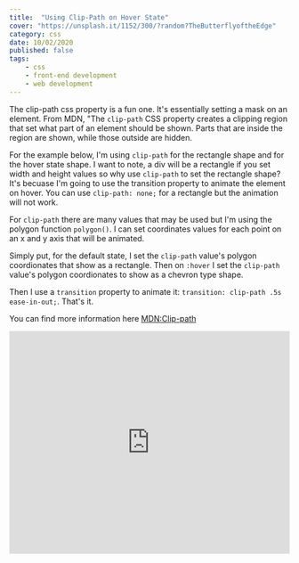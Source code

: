```yaml
---
title:  "Using Clip-Path on Hover State" 
cover: "https://unsplash.it/1152/300/?random?TheButterflyoftheEdge"
category: css
date: 10/02/2020
published: false
tags:
    - css
    - front-end development
    - web development
---
```


The clip-path css property is a fun one. It's essentially setting a mask on an element. From MDN, "The `clip-path` CSS property creates a clipping region that set what part of an element should be shown. Parts that are inside the region are shown, while those outside are hidden.

For the example below, I'm using `clip-path` for the rectangle shape and for the hover state shape. I want to note, a div will be a rectangle if you set width and height values so why use `clip-path` to set the rectangle shape? It's becuase I'm going to use the transition property to animate the element on hover. You can use `clip-path: none;` for a rectangle but the animation will not work.

For `clip-path` there are many values that may be used but I'm using the polygon function `polygon()`. I can set coordinates values for each point on an x and y axis that will be animated. 

Simply put, for the default state, I set the `clip-path` value's polygon coordionates that show as a rectangle. Then on `:hover` I set the `clip-path` value's polygon coordionates to show as a chevron type shape.

Then I use a `transition` property to animate it: `transition: clip-path .5s ease-in-out;`. That's it.

You can find more information here [MDN:Clip-path](https://developer.mozilla.org/en-US/docs/Web/CSS/clip-path)


<iframe height="400" style="width: 100%;" scrolling="no" title="Clip-Path Hovers" src="https://codepen.io/rebeccaeilering/embed/jOWqRyj?height=400&theme-id=light&default-tab=css,result" frameborder="no" loading="lazy" allowtransparency="true" allowfullscreen="true">
  See the Pen <a href='https://codepen.io/rebeccaeilering/pen/jOWqRyj'>Clip-Path Hovers</a> by Rebecca Eilering
  (<a href='https://codepen.io/rebeccaeilering'>@rebeccaeilering</a>) on <a href='https://codepen.io'>CodePen</a>.
</iframe>